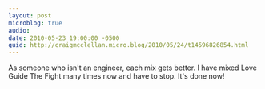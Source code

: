 ```yaml
---
layout: post
microblog: true
audio: 
date: 2010-05-23 19:00:00 -0500
guid: http://craigmcclellan.micro.blog/2010/05/24/t14596826854.html
---
```

As someone who isn't an engineer, each mix gets better.  I have mixed Love Guide The Fight many times now and have to stop. It's done now!
